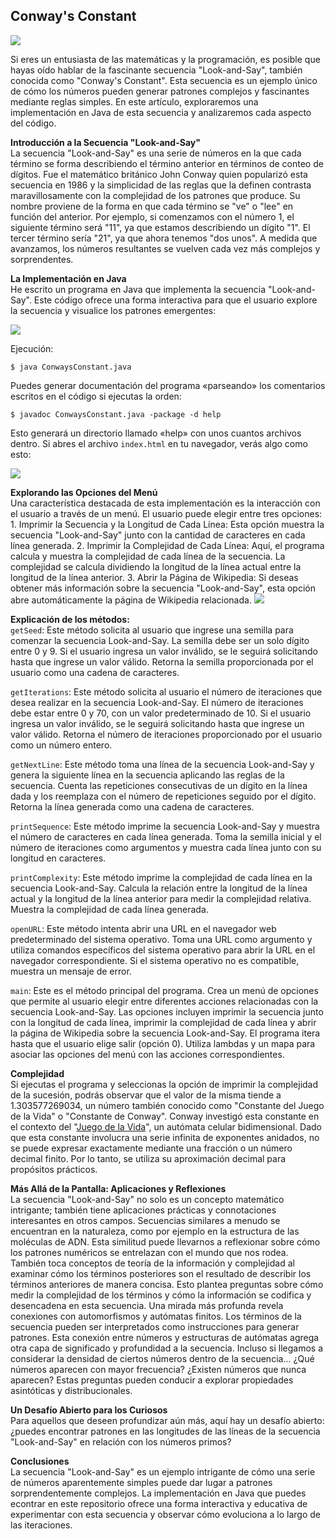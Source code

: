 ## Conway's Constant

![](images/lns-cli.png)

Si eres un entusiasta de las matemáticas y la programación, es posible que hayas oído hablar de la fascinante secuencia "Look-and-Say", también conocida como "Conway's Constant". Esta secuencia es un ejemplo único de cómo los números pueden generar patrones complejos y fascinantes mediante reglas simples. En este artículo, exploraremos una implementación en Java de esta secuencia y analizaremos cada aspecto del código.

**Introducción a la Secuencia "Look-and-Say"**  
La secuencia "Look-and-Say" es una serie de números en la que cada término se forma describiendo el término anterior en términos de conteo de dígitos. Fue el matemático británico John Conway quien popularizó esta secuencia en 1986 y la simplicidad de las reglas que la definen contrasta maravillosamente con la complejidad de los patrones que produce. Su nombre proviene de la forma en que cada término se "ve" o "lee" en función del anterior. Por ejemplo, si comenzamos con el número 1, el siguiente término será "11", ya que estamos describiendo un dígito "1". El tercer término sería "21", ya que ahora tenemos "dos unos". A medida que avanzamos, los números resultantes se vuelven cada vez más complejos y sorprendentes.

**La Implementación en Java**  
He escrito un programa en Java que implementa la secuencia "Look-and-Say". Este código ofrece una forma interactiva para que el usuario explore la secuencia y visualice los patrones emergentes: 

![](images/lns-1.png) 

Ejecución: 
```
$ java ConwaysConstant.java
``` 
Puedes generar documentación del programa «parseando» los comentarios escritos en el código si ejecutas la orden: 
```
$ javadoc ConwaysConstant.java -package -d help
```
Esto generará un directorio llamado «help» con unos cuantos archivos dentro. Si abres el archivo `index.html` en tu navegador, verás algo como esto: 

![](images/lns-javadoc.png)

**Explorando las Opciones del Menú**  
Una característica destacada de esta implementación es la interacción con el usuario a través de un menú. El usuario puede elegir entre tres opciones: 1. Imprimir la Secuencia y la Longitud de Cada Línea: Esta opción muestra la secuencia "Look-and-Say" junto con la cantidad de caracteres en cada línea generada. 2. Imprimir la Complejidad de Cada Línea: Aquí, el programa calcula y muestra la complejidad de cada línea de la secuencia. La complejidad se calcula dividiendo la longitud de la línea actual entre la longitud de la línea anterior. 3. Abrir la Página de Wikipedia: Si deseas obtener más información sobre la secuencia "Look-and-Say", esta opción abre automáticamente la página de Wikipedia relacionada. ![](images/lns-cli.png)

**Explicación de los métodos:**  
`getSeed`: Este método solicita al usuario que ingrese una semilla para comenzar la secuencia Look-and-Say. La semilla debe ser un solo dígito entre 0 y 9. Si el usuario ingresa un valor inválido, se le seguirá solicitando hasta que ingrese un valor válido. Retorna la semilla proporcionada por el usuario como una cadena de caracteres.

`getIterations`: Este método solicita al usuario el número de iteraciones que desea realizar en la secuencia Look-and-Say. El número de iteraciones debe estar entre 0 y 70, con un valor predeterminado de 10. Si el usuario ingresa un valor inválido, se le seguirá solicitando hasta que ingrese un valor válido. Retorna el número de iteraciones proporcionado por el usuario como un número entero.

`getNextLine`: Este método toma una línea de la secuencia Look-and-Say y genera la siguiente línea en la secuencia aplicando las reglas de la secuencia. Cuenta las repeticiones consecutivas de un dígito en la línea dada y los reemplaza con el número de repeticiones seguido por el dígito. Retorna la línea generada como una cadena de caracteres.

`printSequence`: Este método imprime la secuencia Look-and-Say y muestra el número de caracteres en cada línea generada. Toma la semilla inicial y el número de iteraciones como argumentos y muestra cada línea junto con su longitud en caracteres.

`printComplexity`: Este método imprime la complejidad de cada línea en la secuencia Look-and-Say. Calcula la relación entre la longitud de la línea actual y la longitud de la línea anterior para medir la complejidad relativa. Muestra la complejidad de cada línea generada.

`openURL`: Este método intenta abrir una URL en el navegador web predeterminado del sistema operativo. Toma una URL como argumento y utiliza comandos específicos del sistema operativo para abrir la URL en el navegador correspondiente. Si el sistema operativo no es compatible, muestra un mensaje de error.

`main`: Este es el método principal del programa. Crea un menú de opciones que permite al usuario elegir entre diferentes acciones relacionadas con la secuencia Look-and-Say. Las opciones incluyen imprimir la secuencia junto con la longitud de cada línea, imprimir la complejidad de cada línea y abrir la página de Wikipedia sobre la secuencia Look-and-Say. El programa itera hasta que el usuario elige salir (opción 0). Utiliza lambdas y un mapa para asociar las opciones del menú con las acciones correspondientes.

**Complejidad**  
Si ejecutas el programa y seleccionas la opción de imprimir la complejidad de la sucesión, podrás observar que el valor de la misma tiende a 1.303577269034, un número también conocido como "Constante del Juego de la Vida" o "Constante de Conway". Conway investigó esta constante en el contexto del "[Juego de la Vida](https://es.wikipedia.org/wiki/Juego_de_la_vida)", un autómata celular bidimensional. Dado que esta constante involucra una serie infinita de exponentes anidados, no se puede expresar exactamente mediante una fracción o un número decimal finito. Por lo tanto, se utiliza su aproximación decimal para propósitos prácticos.

**Más Allá de la Pantalla: Aplicaciones y Reflexiones**  
La secuencia "Look-and-Say" no solo es un concepto matemático intrigante; también tiene aplicaciones prácticas y connotaciones interesantes en otros campos. Secuencias similares a menudo se encuentran en la naturaleza, como por ejemplo en la estructura de las moléculas de ADN. Esta similitud puede llevarnos a reflexionar sobre cómo los patrones numéricos se entrelazan con el mundo que nos rodea. También toca conceptos de teoría de la información y complejidad al examinar cómo los términos posteriores son el resultado de describir los términos anteriores de manera concisa. Esto plantea preguntas sobre cómo medir la complejidad de los términos y cómo la información se codifica y desencadena en esta secuencia. Una mirada más profunda revela conexiones con automorfismos y autómatas finitos. Los términos de la secuencia pueden ser interpretados como instrucciones para generar patrones. Esta conexión entre números y estructuras de autómatas agrega otra capa de significado y profundidad a la secuencia. Incluso si llegamos a considerar la densidad de ciertos números dentro de la secuencia... ¿Qué números aparecen con mayor frecuencia? ¿Existen números que nunca aparecen? Estas preguntas pueden conducir a explorar propiedades asintóticas y distribucionales.

**Un Desafío Abierto para los Curiosos**  
Para aquellos que deseen profundizar aún más, aquí hay un desafío abierto: ¿puedes encontrar patrones en las longitudes de las líneas de la secuencia "Look-and-Say" en relación con los números primos?

**Conclusiones**  
La secuencia "Look-and-Say" es un ejemplo intrigante de cómo una serie de números aparentemente simples puede dar lugar a patrones sorprendentemente complejos. La implementación en Java que puedes econtrar en este repositorio ofrece una forma interactiva y educativa de experimentar con esta secuencia y observar cómo evoluciona a lo largo de las iteraciones.